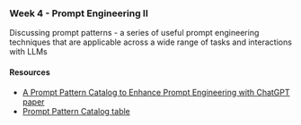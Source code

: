 ### Week 4 - Prompt Engineering II
Discussing prompt patterns - a series of useful prompt engineering techniques that are applicable across a wide range of tasks and interactions with LLMs


#### Resources
* [A Prompt Pattern Catalog to Enhance Prompt Engineering with ChatGPT paper](https://arxiv.org/pdf/2302.11382.pdf)
* [Prompt Pattern Catalog table](prompt-paper-table.pdf)